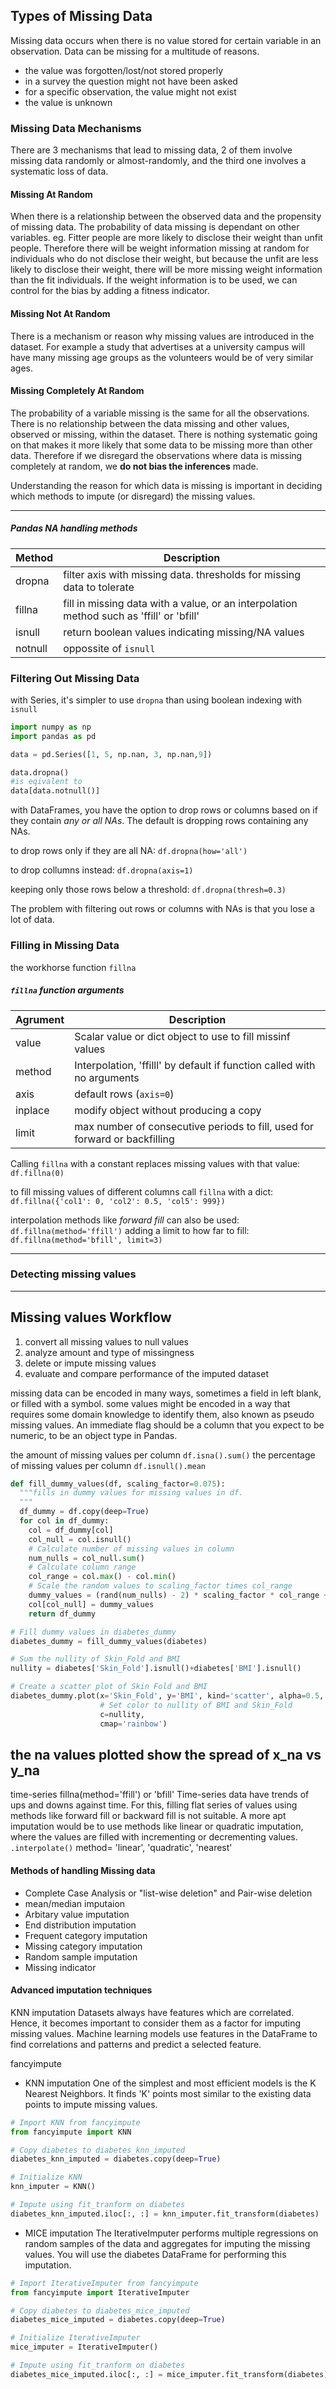 
## Types of Missing Data
Missing data occurs when there is no value stored for certain variable in an observation.
Data can be missing for a multitude of reasons.
- the value was forgotten/lost/not stored properly
- in a survey the question might not have been asked
- for a specific observation, the value might not exist
- the value is unknown

### Missing Data Mechanisms
There are 3 mechanisms that lead to missing data, 2 of them involve missing data randomly or almost-randomly, and the third one involves a systematic loss of data.

#### Missing At Random
When there is a relationship between the observed data and the propensity of missing data. The probability of data missing is dependant on other variables.
eg. Fitter people are more likely to disclose their weight than unfit people. Therefore there will be weight information missing at random for individuals who do not disclose their weight, but because the unfit are less likely to disclose their weight, there will be more missing weight information than the fit individuals. If the weight information is to be used, we can control for the bias by adding a fitness indicator.

#### Missing Not At Random
There is a mechanism or reason why missing values are introduced in the dataset. For example a study that advertises at a university campus will have many missing age groups as the volunteers would be of very similar ages.

#### Missing Completely At Random
The probability of a variable missing is the same for all the observations. There is no relationship between the data missing and other values, observed or missing, within the dataset. There is nothing systematic going on that makes it more likely that some data to be missing more than other data. Therefore if we disregard the observations where data is missing completely at random, we __do not bias the inferences__ made.

Understanding the reason for which data is missing is important in deciding which methods to impute (or disregard) the missing values.

---

##### Pandas NA handling methods
|Method|Description|
|-|-|
|dropna|filter axis with missing data. thresholds for missing data to tolerate
|fillna|fill in missing data with a value, or an interpolation method such as 'ffill' or 'bfill'
|isnull|return boolean values indicating missing/NA values
|notnull|oppossite of `isnull`

### Filtering Out Missing Data
with Series, it's simpler to use `dropna` than using boolean indexing with `isnull`
```python
import numpy as np
import pandas as pd

data = pd.Series([1, 5, np.nan, 3, np.nan,9])

data.dropna()
#is eqivalent to
data[data.notnull()]
```

with DataFrames, you have the option to drop rows or columns based on if they contain _any or all NAs_. The default is dropping rows containing any NAs.

to drop rows only if they are all NA:
`df.dropna(how='all')`

to drop collumns instead:
`df.dropna(axis=1)`

keeping only those rows below a threshold:
`df.dropna(thresh=0.3)`

The problem with filtering out rows or columns with NAs is that you lose a lot of data.

### Filling in Missing Data

the workhorse function `fillna`
##### `fillna` function arguments
|Agrument|Description|
|-|-
|value| Scalar value or dict object to use to fill missinf values|
|method| Interpolation, 'ffilll' by default if function called with no arguments|
|axis|default rows (`axis=0`)|
|inplace|modify object without producing a copy|
|limit|max number of consecutive periods to fill, used for forward or backfilling

Calling `fillna` with a constant replaces missing values with that value:
`df.fillna(0)`

to fill missing values of different columns call `fillna` with a dict:
`df.fillna({'col1': 0, 'col2': 0.5, 'col5': 999})`

interpolation methods like _forward fill_ can also be used:
`df.fillna(method='ffill')`
adding a limit to how far to fill:
`df.fillna(method='bfill', limit=3)`

---
### Detecting missing values
---

## Missing values Workflow
1. convert all missing values to null values
1. analyze amount and type of missingness
1. delete or impute missing values
1. evaluate and compare performance of the imputed dataset

missing data can be encoded in many ways, sometimes a field in left blank, or filled with a symbol.
some values might be encoded in a way that requires some domain knowledge to identify them, also known as pseudo missing values.
An immediate flag should be a column that you expect to be numeric, to be an object type in Pandas.

the amount of missing values per column
`df.isna().sum()`
the percentage of missing values per column
`df.isnull().mean`

```python
def fill_dummy_values(df, scaling_factor=0.075):
  """fills in dummy values for missing values in df.
  """
  df_dummy = df.copy(deep=True)
  for col in df_dummy:
    col = df_dummy[col]
    col_null = col.isnull()    
    # Calculate number of missing values in column
    num_nulls = col_null.sum()
    # Calculate column range
    col_range = col.max() - col.min()
    # Scale the random values to scaling_factor times col_range
    dummy_values = (rand(num_nulls) - 2) * scaling_factor * col_range + col.min()
    col[col_null] = dummy_values
    return df_dummy
```
```python
# Fill dummy values in diabetes_dummy
diabetes_dummy = fill_dummy_values(diabetes)

# Sum the nullity of Skin_Fold and BMI
nullity = diabetes['Skin_Fold'].isnull()+diabetes['BMI'].isnull()

# Create a scatter plot of Skin Fold and BMI
diabetes_dummy.plot(x='Skin_Fold', y='BMI', kind='scatter', alpha=0.5,
                    # Set color to nullity of BMI and Skin_Fold
                    c=nullity,
                    cmap='rainbow')
```
the na values plotted show the spread of x_na vs y_na
---
time-series
fillna(method='ffill') or 'bfill'
Time-series data have trends of ups and downs against time. For this, filling flat series of values using methods like forward fill or backward fill is not suitable.
A more apt imputation would be to use methods like linear or quadratic imputation, where the values are filled with incrementing or decrementing values.
`.interpolate()` method= 'linear', 'quadratic', 'nearest'

#### Methods of handling Missing data
- Complete Case Analysis or "list-wise deletion" and Pair-wise deletion
- mean/median imputaion
- Arbitary value imputation
- End distribution imputation
- Frequent category imputation
- Missing category imputation
- Random sample imputation
- Missing indicator

#### Advanced imputation techniques
KNN imputation
Datasets always have features which are correlated. Hence, it becomes important to consider them as a factor for imputing missing values. Machine learning models use features in the DataFrame to find correlations and patterns and predict a selected feature.

fancyimpute
- KNN imputation
One of the simplest and most efficient models is the K Nearest Neighbors. It finds 'K' points most similar to the existing data points to impute missing values.
```python
# Import KNN from fancyimpute
from fancyimpute import KNN

# Copy diabetes to diabetes_knn_imputed
diabetes_knn_imputed = diabetes.copy(deep=True)

# Initialize KNN
knn_imputer = KNN()

# Impute using fit_tranform on diabetes
diabetes_knn_imputed.iloc[:, :] = knn_imputer.fit_transform(diabetes)
```

- MICE imputation
The IterativeImputer performs multiple regressions on random samples of the data and aggregates for imputing the missing values. You will use the diabetes DataFrame for performing this imputation.
```python
# Import IterativeImputer from fancyimpute
from fancyimpute import IterativeImputer

# Copy diabetes to diabetes_mice_imputed
diabetes_mice_imputed = diabetes.copy(deep=True)

# Initialize IterativeImputer
mice_imputer = IterativeImputer()

# Impute using fit_tranform on diabetes
diabetes_mice_imputed.iloc[:, :] = mice_imputer.fit_transform(diabetes)
```
